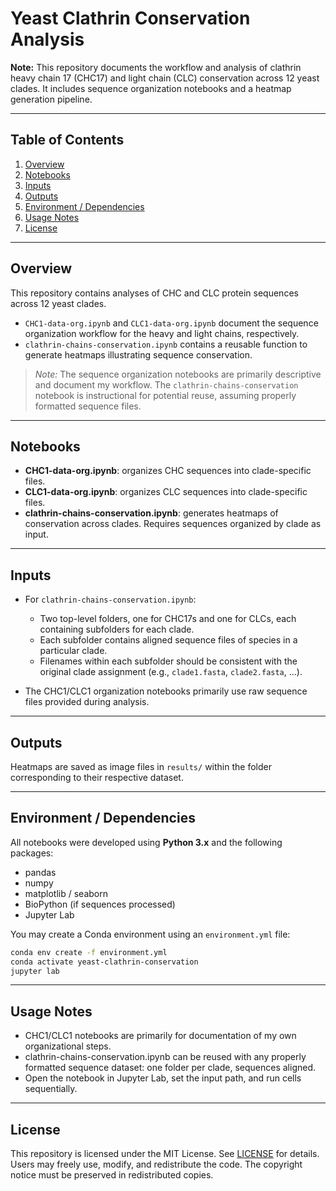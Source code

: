 # Yeast Clathrin Conservation Analysis

**Note:** This repository documents the workflow and analysis of clathrin heavy chain 17 (CHC17) and light chain (CLC) conservation across 12 yeast clades. It includes sequence organization notebooks and a heatmap generation pipeline.  

---

## Table of Contents

1. [Overview](#overview)  
2. [Notebooks](#notebooks)  
3. [Inputs](#inputs)  
4. [Outputs](#outputs)  
5. [Environment / Dependencies](#environment--dependencies)  
6. [Usage Notes](#usage-notes) 
8. [License](#license)  

---

## Overview

This repository contains analyses of CHC and CLC protein sequences across 12 yeast clades.  
- `CHC1-data-org.ipynb` and `CLC1-data-org.ipynb` document the sequence organization workflow for the heavy and light chains, respectively.  
- `clathrin-chains-conservation.ipynb` contains a reusable function to generate heatmaps illustrating sequence conservation.  

> *Note:* The sequence organization notebooks are primarily descriptive and document my workflow. The `clathrin-chains-conservation` notebook is instructional for potential reuse, assuming properly formatted sequence files.  

---

## Notebooks

- **CHC1-data-org.ipynb**: organizes CHC sequences into clade-specific files.  
- **CLC1-data-org.ipynb**: organizes CLC sequences into clade-specific files.  
- **clathrin-chains-conservation.ipynb**: generates heatmaps of conservation across clades. Requires sequences organized by clade as input.  

---

## Inputs

- For `clathrin-chains-conservation.ipynb`:  
  - Two top-level folders, one for CHC17s and one for CLCs, each containing subfolders for each clade.  
  - Each subfolder contains aligned sequence files of species in a particular clade.  
  - Filenames within each subfolder should be consistent with the original clade assignment (e.g., `clade1.fasta`, `clade2.fasta`, …).  

- The CHC1/CLC1 organization notebooks primarily use raw sequence files provided during analysis.  

---

## Outputs

Heatmaps are saved as image files in `results/` within the folder corresponding to their respective dataset.  

---

## Environment / Dependencies

All notebooks were developed using **Python 3.x** and the following packages:

- pandas  
- numpy  
- matplotlib / seaborn  
- BioPython (if sequences processed)  
- Jupyter Lab  

You may create a Conda environment using an `environment.yml` file:  

```bash
conda env create -f environment.yml
conda activate yeast-clathrin-conservation
jupyter lab
```

---

## Usage Notes

- CHC1/CLC1 notebooks are primarily for documentation of my own organizational steps.
- clathrin-chains-conservation.ipynb can be reused with any properly formatted sequence dataset: one folder per clade, sequences aligned.
- Open the notebook in Jupyter Lab, set the input path, and run cells sequentially.

---

## License

This repository is licensed under the MIT License. See [LICENSE](LICENSE) for details.
Users may freely use, modify, and redistribute the code. The copyright notice must be preserved in redistributed copies.

